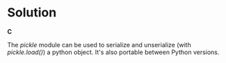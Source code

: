 # Solution

**C**

The *pickle* module can be used to serialize and unserialize (with *pickle.load()*) a python object. It's also portable
between Python versions.
